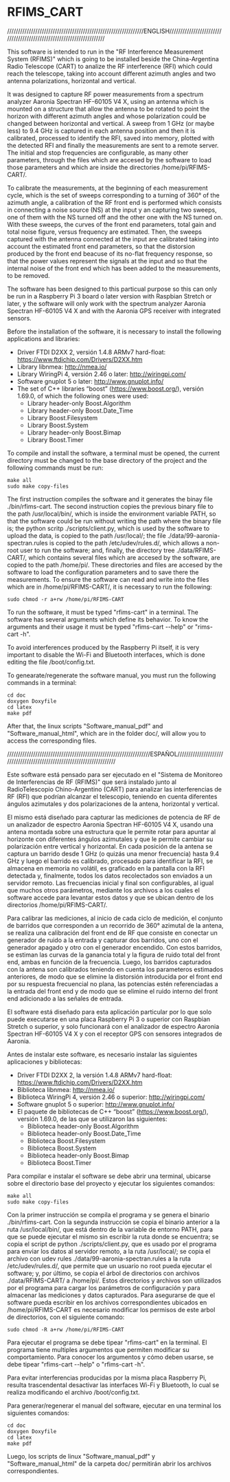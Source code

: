 # RFIMS_CART

///////////////////////////////////////////////////////////////ENGLISH/////////////////////////////////////////////////////////////////////

This software is intended to run in the "RF Interference Measurement System (RFIMS)" which is going to be installed beside the China-Argentina Radio Telescope (CART) to analize the RF interference (RFI) which could reach the telescope, taking into account different azimuth angles and two antenna polarizations, horizontal and vertical.

It was designed to capture RF power measurements from a spectrum analyzer Aaronia Spectran HF-60105 V4 X, using an antenna which is mounted on a structure that allow the antenna to be rotated to point the horizon with different azimuth angles and whose polarization could be changed between horizontal and vertical. A sweep from 1 GHz (or maybe less) to 9.4 GHz is captured in each antenna position and then it is calibrated, processed to identify the RFI, saved into memory, plotted with the detected RFI and finally the measurements are sent to a remote server. The initial and stop frequencies are configurable, as many other parameters, through the files which are accesed by the software to load those parameters and which are inside the directories /home/pi/RFIMS-CART/.

To calibrate the measurements, at the beginning of each measurement cycle, which is the set of sweeps corresponding to a turning of 360° of the azimuth angle, a calibration of the RF front end is performed which consists in connecting a noise source (NS) at the input y an capturing two sweeps, one of them with the NS turned off and the other one with the NS turned on. With these sweeps, the curves of the front end parameters, total gain and total noise figure, versus frequency are estimated. Then, the sweeps captured with the antenna connected at the input are calibrated taking into account the estimated front end parameters, so that the distorsion produced by the front end beacuse of its no-flat frequency response, so that the power values represent the signals at the input and so that the internal noise of the front end which has been added to the measurements, to be removed.

The software has been designed to this particual purpose so this can only be run in a Raspberry Pi 3 board o later version with Raspbian Stretch or later, y the software will only work with the spectrum analyzer Aaronia Spectran HF-60105 V4 X and with the Aaronia GPS receiver with integrated sensors.

Before the installation of the software, it is necessary to install the following applications and libraries:

- Driver FTDI D2XX 2, versión 1.4.8 ARMv7 hard-float: https://www.ftdichip.com/Drivers/D2XX.htm
- Library libnmea: http://nmea.io/
- Library WiringPi 4, versión 2.46 o later: http://wiringpi.com/
- Software gnuplot 5 o later: http://www.gnuplot.info/
- The set of C++ libraries “boost” (https://www.boost.org/), versión 1.69.0, of which the following ones were used:
	- Library header-only Boost.Algorithm
	- Library header-only Boost.Date_Time
	- Library Boost.Filesystem
	- Library Boost.System
	- Library header-only Boost.Bimap
	- Library Boost.Timer

To compile and install the software, a terminal must be opened, the current directory must be changed to the base directory of the project and the following commands must be run:

	make all
	sudo make copy-files

The first instruction compiles the software and it generates the binay file ./bin/rfims-cart. The second instruction copies the previous binary file to the path /usr/local/bin/, which is inside the environment variable PATH, so that the software could be run without writing the path where the binary file is; the python scritp ./scripts/client.py, which is used by the software to upload the data, is copied to the path /usr/local/; the file ./data/99-aaronia-spectran.rules is copied to the path /etc/udev/rules.d/, which allows a non-root user to run the software; and, finally, the directory tree ./data/RFIMS-CART/, which contains several files which are accesed by the software, are copied to the path /home/pi/. These directories and files are accesed by the software to load the configuration parameters and to save there the measurements. To ensure the software can read and write into the files which are in /home/pi/RFIMS-CART/, it is necessary to run the following:

	sudo chmod -r a+rw /home/pi/RFIMS-CART

To run the software, it must be typed "rfims-cart" in a terminal. The software has several arguments which define its behavior. To know the arguments and their usage it must be typed "rfims-cart --help" or "rims-cart -h".

To avoid interferences produced by the Raspberry Pi itself, it is very important to disable the Wi-Fi and Bluetooth interfaces, which is done editing the file /boot/config.txt.

To genearate/regenerate the software manual, you must run the following commands in a terminal:

	cd doc
	doxygen Doxyfile
	cd latex
	make pdf

After that, the linux scripts "Software_manual_pdf" and "Software_manual_html", which are in the folder doc/, will allow you to access the corresponding files.

//////////////////////////////////////////////////////////////////ESPAÑOL///////////////////////////////////////////////////////////////////////

Este software está pensado para ser ejecutado en el "Sistema de Monitoreo de Interferencias de RF (RFIMS)" que será instalado junto al RadioTelescopio Chino-Argentino (CART) para analizar las interferencias de RF (RFI) que podrían alcanzar el telescopio, teniendo en cuenta diferentes ángulos azimutales y dos polarizaciones de la antena, horizontal y vertical.

El mismo está diseñado para capturar las mediciones de potencia de RF de un analizador de espectro Aaronia Spectran HF-60105 V4 X, usando una antena montada sobre una estructura que le permite rotar para apuntar al horizonte con diferentes ángulos azimutales y que le permite cambiar su polarización entre vertical y horizontal. En cada posición de la antena se captura un barrido desde 1 GHz (o quizás una menor frecuencia) hasta 9.4 GHz y luego el barrido es calibrado, procesado para identificar la RFI, se almacena en memoria no volátil, es graficado en la pantalla con la RFI detectada y, finalmente, todos los datos recolectados son enviados a un servidor remoto. Las frecuencias inicial y final son configurables, al igual que muchos otros parámetros, mediante los archivos a los cuales el software accede para levantar estos datos y que se ubican dentro de los directorios /home/pi/RFIMS-CART/.

Para calibrar las mediciones, al inicio de cada ciclo de medición, el conjunto de barridos que corresponden a un recorrido de 360° azimutal de la antena, se realiza una calibración del front end de RF que consiste en conectar un generador de ruido a la entrada y capturar dos barridos, uno con el generador apagado y otro con el generador encendido. Con estos barridos, se estiman las curvas de la ganancia total y la figura de ruido total del front end, ambas en función de la frecuencia. Luego, los barridos capturados con la antena son calibrados teniendo en cuenta los parameteros estimados anteriores, de modo que se elimine la distorsión introducida por el front end por su respuesta frecuencial no plana, las potencias estén referenciadas a la entrada del front end y de modo que se elimine el ruido interno del front end adicionado a las señales de entrada.

El software está diseñado para esta aplicación particular por lo que solo puede executarse en una placa Raspberry Pi 3 o superior con Raspbian Stretch o superior, y solo funcionará con el analizador de espectro Aaronia Spectran HF-60105 V4 X y con el receptor GPS con sensores integrados de Aaronia.

Antes de instalar este software, es necesario instalar las siguientes aplicaciones y bibliotecas:

- Driver FTDI D2XX 2, la versión 1.4.8 ARMv7 hard-float: https://www.ftdichip.com/Drivers/D2XX.htm
- Biblioteca libnmea: http://nmea.io/
- Biblioteca WiringPi 4, versión 2.46 o superior: http://wiringpi.com/
- Software gnuplot 5 o superior: http://www.gnuplot.info/
- El paquete de bibliotecas de C++ “boost” (https://www.boost.org/), versión 1.69.0, de las que se utilizaron las siguientes:
	- Biblioteca header-only Boost.Algorithm
	- Biblioteca header-only Boost.Date_Time
	- Biblioteca Boost.Filesystem
	- Biblioteca Boost.System
	- Biblioteca header-only Boost.Bimap
	- Biblioteca Boost.Timer

Para compilar e instalar el software se debe abrir una terminal, ubicarse sobre el directorio base del proyecto y ejecutar los siguientes comandos:

	make all
	sudo make copy-files

Con la primer instrucción se compila el programa y se genera el binario ./bin/rfims-cart. Con la segunda instrucción se copia el binario anterior a la ruta
/usr/local/bin/, que está dentro de la variable de entorno PATH, para que se puede ejecutar el mismo sin escribir la ruta donde se encuentra; se copia el script de python ./scripts/client.py, que es usado por el programa para enviar los datos al servidor remoto, a la ruta /usr/local/; se copia el archivo con udev rules ./data/99-aaronia-spectran.rules a la ruta /etc/udev/rules.d/, que permite que un usuario no root pueda ejecutar el software; y, por último, se copia el árbol de directorios con archivos ./data/RFIMS-CART/ a /home/pi/. Estos directorios y archivos son utilizados por el programa para cargar los parámetros de configuración y para almacenar las mediciones y datos capturados. Para asegurarse de que el software pueda escribir en los archivos correspondientes ubicados en /home/pi/RFIMS-CART es necesario modificar los permisos de este arbol de directorios, con el siguiente comando:

	sudo chmod -R a+rw /home/pi/RFIMS-CART

Para ejecutar el programa se debe tipear "rfims-cart" en la terminal. El programa tiene multiples argumentos que permiten modificar su comportamiento. Para conocer los argumentos y cómo deben usarse, se debe tipear "rfims-cart --help" o "rfims-cart -h".

Para evitar interferencias producidas por la misma placa Raspberry Pi, resulta trascendental desactivar las interfaces Wi-Fi y Bluetooth, lo cual se realiza modificando el archivo /boot/config.txt.

Para generar/regenerar el manual del software, ejecutar en una terminal los siguientes comandos:

	cd doc
	doxygen Doxyfile
	cd latex
	make pdf

Luego, los scripts de linux "Software_manual_pdf" y "Software_manual_html" de la carpeta doc/ permitirán abrir los archivos correspondientes.

